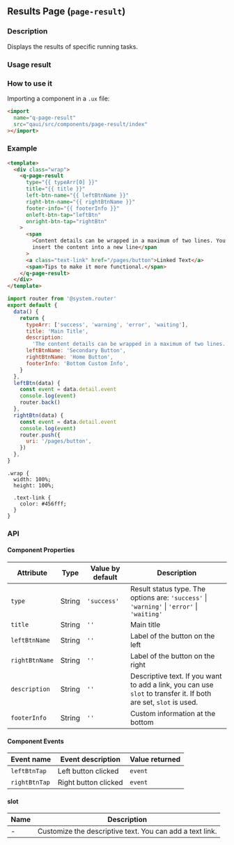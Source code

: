 ## Results Page (`page-result`)

### Description

Displays the results of specific running tasks.

### Usage result

<!-- div style="text-align: center;margin: 40px;"><img src="./assets/pageresult.png" alt="page with result" style="width:300px" /></div -->

<preview url="https://quick-app-ui.glitch.me/preview/pages/page-result/"/>

### How to use it

Importing a component in a `.ux` file:

```html
<import
  name="q-page-result"
  src="qaui/src/components/page-result/index"
></import>
```

### Example

```html
<template>
  <div class="wrap">
    <q-page-result
      type="{{ typeArr[0] }}"
      title="{{ title }}"
      left-btn-name="{{ leftBtnName }}"
      right-btn-name="{{ rightBtnName }}"
      footer-info="{{ footerInfo }}"
      onleft-btn-tap="leftBtn"
      onright-btn-tap="rightBtn"
    >
      <span
        >Content details can be wrapped in a maximum of two lines. You can also
        insert the content into a new line</span
      >
      <a class="text-link" href="/pages/button">Linked Text</a>
      <span>Tips to make it more functional.</span>
    </q-page-result>
  </div>
</template>
```

```js
import router from '@system.router'
export default {
  data() {
    return {
      typeArr: ['success', 'warning', 'error', 'waiting'],
      title: 'Main Title',
      description:
        'The content details can be wrapped in a maximum of two lines. You can also insert text links for more functional hints',
      leftBtnName: 'Secondary Button',
      rightBtnName: 'Home Button',
      footerInfo: 'Bottom Custom Info',
    }
  },
  leftBtn(data) {
    const event = data.detail.event
    console.log(event)
    router.back()
  },
  rightBtn(data) {
    const event = data.detail.event
    console.log(event)
    router.push({
      uri: '/pages/button',
    })
  },
}
```

```less
.wrap {
  width: 100%;
  height: 100%;

  .text-link {
    color: #456fff;
  }
}
```

### API

#### Component Properties

| Attribute      | Type   | Value by default | Description                                                                                                      |
| -------------- | ------ | ---------------- | ---------------------------------------------------------------------------------------------------------------- |
| `type`         | String | `'success'`      | Result status type. The options are: `'success'` \| `'warning'` \| `'error'` \| `'waiting'`                      |
| `title`        | String | `''`             | Main title                                                                                                       |
| `leftBtnName`  | String | `''`             | Label of the button on the left                                                                                  |
| `rightBtnName` | String | `''`             | Label of the button on the right                                                                                 |
| `description`  | String | `''`             | Descriptive text. If you want to add a link, you can use `slot` to transfer it. If both are set, `slot` is used. |
| `footerInfo`   | String | `''`             | Custom information at the bottom                                                                                 |

#### Component Events

| Event name    | Event description    | Value returned |
| ------------- | -------------------- | -------------- |
| `leftBtnTap`  | Left button clicked  | `event`        |
| `rightBtnTap` | Right button clicked | `event`        |

#### slot

| Name | Description                                              |
| ---- | -------------------------------------------------------- |
| -    | Customize the descriptive text. You can add a text link. |
